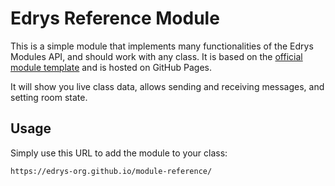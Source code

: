 # Edrys Reference Module

This is a simple module that implements many functionalities of the Edrys Modules API, and should work with any class. It is based on the [official module template](https://github.com/edrys-org/module) and is hosted on GitHub Pages.

It will show you live class data, allows sending and receiving messages, and setting room state.

## Usage

Simply use this URL to add the module to your class:

```
https://edrys-org.github.io/module-reference/
```

